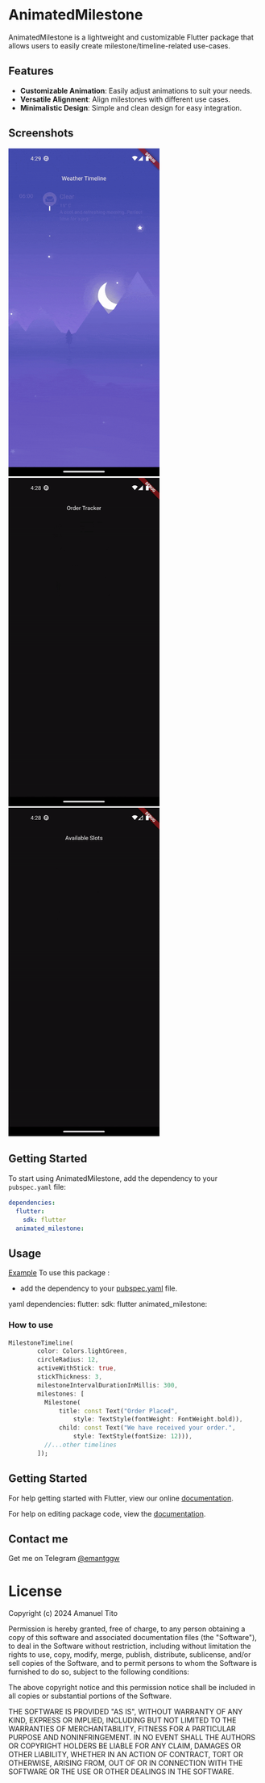 # AnimatedMilestone

AnimatedMilestone is a lightweight and customizable Flutter package that allows users to easily create milestone/timeline-related use-cases.

## Features

- **Customizable Animation**: Easily adjust animations to suit your needs.
- **Versatile Alignment**: Align milestones with different use cases.
- **Minimalistic Design**: Simple and clean design for easy integration.

## Screenshots

<p float="left">
  <img src="https://github.com/emantggw/animated_milestone/raw/main/assets/screenshots/example_three_screenshot.gif" width="300" />
  <img src="https://github.com/emantggw/animated_milestone/raw/main/assets/screenshots/example_two_screenshot.gif" width="300" />
  <img src="https://github.com/emantggw/animated_milestone/raw/main/assets/screenshots/example_one_screenshot.gif" width="300" />
</p>

## Getting Started

To start using AnimatedMilestone, add the dependency to your `pubspec.yaml` file:

```yaml
dependencies:
  flutter:
    sdk: flutter
  animated_milestone:
```

## Usage

[Example](https://github.com/emantggw/animated_milestone/blob/master/example/example_one.dart)
To use this package :

- add the dependency to your [pubspec.yaml](https://github.com/emantggw/animated_milestone/blob/master/pubspec.yaml) file.

yaml
dependencies:
flutter:
sdk: flutter
animated_milestone:

### How to use

```dart
MilestoneTimeline(
        color: Colors.lightGreen,
        circleRadius: 12,
        activeWithStick: true,
        stickThickness: 3,
        milestoneIntervalDurationInMillis: 300,
        milestones: [
          Milestone(
              title: const Text("Order Placed",
                  style: TextStyle(fontWeight: FontWeight.bold)),
              child: const Text("We have received your order.",
                  style: TextStyle(fontSize: 12))),
          //...other timelines
        ]);
```

## Getting Started

For help getting started with Flutter, view our online [documentation](https://flutter.io/).

For help on editing package code, view the [documentation](https://flutter.io/developing-packages/).

## Contact me

Get me on Telegram [@emantggw](https://t.me/emantggw)

# License

Copyright (c) 2024 Amanuel Tito

Permission is hereby granted, free of charge, to any person obtaining a copy
of this software and associated documentation files (the "Software"), to deal
in the Software without restriction, including without limitation the rights
to use, copy, modify, merge, publish, distribute, sublicense, and/or sell
copies of the Software, and to permit persons to whom the Software is
furnished to do so, subject to the following conditions:

The above copyright notice and this permission notice shall be included in all
copies or substantial portions of the Software.

THE SOFTWARE IS PROVIDED "AS IS", WITHOUT WARRANTY OF ANY KIND, EXPRESS OR
IMPLIED, INCLUDING BUT NOT LIMITED TO THE WARRANTIES OF MERCHANTABILITY,
FITNESS FOR A PARTICULAR PURPOSE AND NONINFRINGEMENT. IN NO EVENT SHALL THE
AUTHORS OR COPYRIGHT HOLDERS BE LIABLE FOR ANY CLAIM, DAMAGES OR OTHER
LIABILITY, WHETHER IN AN ACTION OF CONTRACT, TORT OR OTHERWISE, ARISING FROM,
OUT OF OR IN CONNECTION WITH THE SOFTWARE OR THE USE OR OTHER DEALINGS IN THE
SOFTWARE.
